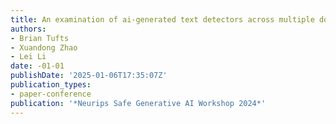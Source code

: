 ```yaml
---
title: An examination of ai-generated text detectors across multiple domains and models
authors:
- Brian Tufts
- Xuandong Zhao
- Lei Li
date: -01-01
publishDate: '2025-01-06T17:35:07Z'
publication_types:
- paper-conference
publication: '*Neurips Safe Generative AI Workshop 2024*'
---
```

